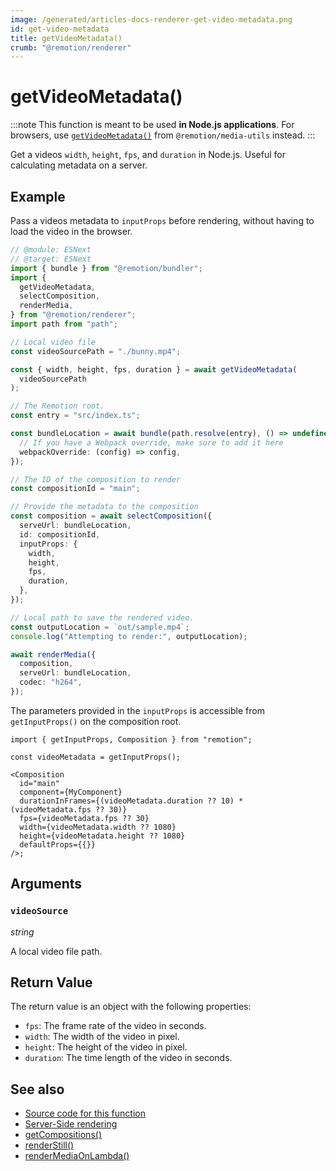 ```yaml
---
image: /generated/articles-docs-renderer-get-video-metadata.png
id: get-video-metadata
title: getVideoMetadata()
crumb: "@remotion/renderer"
---
```


# getVideoMetadata()<AvailableFrom v="4.0.6" />

:::note
This function is meant to be used **in Node.js applications**. For browsers, use [`getVideoMetadata()`](/docs/get-video-metadata) from `@remotion/media-utils` instead.
:::

Get a videos `width`, `height`, `fps`, and `duration` in Node.js. Useful for calculating metadata on a server.

## Example

Pass a videos metadata to `inputProps` before rendering, without having to load the video in the browser.

```ts twoslash
// @module: ESNext
// @target: ESNext
import { bundle } from "@remotion/bundler";
import {
  getVideoMetadata,
  selectComposition,
  renderMedia,
} from "@remotion/renderer";
import path from "path";

// Local video file
const videoSourcePath = "./bunny.mp4";

const { width, height, fps, duration } = await getVideoMetadata(
  videoSourcePath
);

// The Remotion root.
const entry = "src/index.ts";

const bundleLocation = await bundle(path.resolve(entry), () => undefined, {
  // If you have a Webpack override, make sure to add it here
  webpackOverride: (config) => config,
});

// The ID of the composition to render
const compositionId = "main";

// Provide the metadata to the composition
const composition = await selectComposition({
  serveUrl: bundleLocation,
  id: compositionId,
  inputProps: {
    width,
    height,
    fps,
    duration,
  },
});

// Local path to save the rendered video.
const outputLocation = `out/sample.mp4`;
console.log("Attempting to render:", outputLocation);

await renderMedia({
  composition,
  serveUrl: bundleLocation,
  codec: "h264",
});
```

The parameters provided in the `inputProps` is accessible from `getInputProps()` on the composition root.

```tsx
import { getInputProps, Composition } from "remotion";

const videoMetadata = getInputProps();

<Composition
  id="main"
  component={MyComponent}
  durationInFrames={(videoMetadata.duration ?? 10) * (videoMetadata.fps ?? 30)}
  fps={videoMetadata.fps ?? 30}
  width={videoMetadata.width ?? 1080}
  height={videoMetadata.height ?? 1080}
  defaultProps={{}}
/>;
```

## Arguments

### `videoSource`

_string_

A local video file path.

## Return Value

The return value is an object with the following properties:

- `fps`: The frame rate of the video in seconds.
- `width`: The width of the video in pixel.
- `height`: The height of the video in pixel.
- `duration`: The time length of the video in seconds.

## See also

- [Source code for this function](https://github.com/remotion-dev/remotion/blob/main/packages/renderer/src/get-video-metadata.ts)
- [Server-Side rendering](/docs/ssr)
- [getCompositions()](/docs/renderer/get-compositions)
- [renderStill()](/docs/renderer/stitch-frames-to-video)
- [renderMediaOnLambda()](/docs/lambda/rendermediaonlambda)
